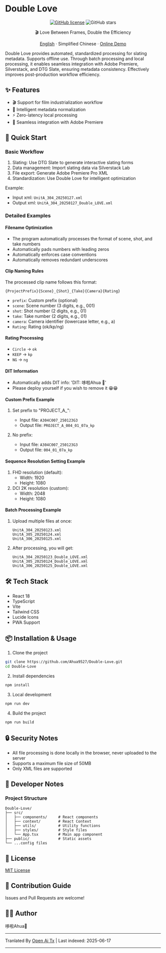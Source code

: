 # Double Love

<div align="center">

[![GitHub license](https://img.shields.io/github/license/Ahua9527/Double-Love)](https://github.com/Ahua9527/Double-Love/blob/main/LICENSE)
![GitHub stars](https://img.shields.io/github/stars/Ahua9527/Double-Love)

🎬 Love Between Frames, Double the Efficiency

[//]: # (Easter egg hidden in the code)
<!Double Love: Let every shot hide the frame rate I never spoke of -->

[English](./README.en.md) · Simplified Chinese · [Online Demo](https://double-love.ahua.space)

</div>

Double Love provides automated, standardized processing for slating metadata. Supports offline use. Through batch processing and local processing, it enables seamless integration with Adobe Premiere, Silverstack, and DTG Slate, ensuring metadata consistency. Effectively improves post-production workflow efficiency.

## ✨ Features

- 🎬 Support for film industrialization workflow
- 📝 Intelligent metadata normalization
- ⚡ Zero-latency local processing
- 🧩 Seamless integration with Adobe Premiere

## 🚀 Quick Start

### Basic Workflow

1. Slating: Use DTG Slate to generate interactive slating forms
2. Data management: Import slating data via Silverstack Lab
3. File export: Generate Adobe Premiere Pro XML
4. Standardization: Use Double Love for intelligent optimization

Example:
- Input xml: `UnitA_304_20250127.xml`
- Output xml: `UnitA_304_20250127_Double_LOVE.xml`

### Detailed Examples

#### Filename Optimization
- The program automatically processes the format of scene, shot, and take numbers
- Automatically pads numbers with leading zeros
- Automatically enforces case conventions
- Automatically removes redundant underscores

#### Clip Naming Rules

The processed clip name follows this format:
```
{ProjectPrefix}{Scene}_{Shot}_{Take}{Camera}{Rating}
```

- `prefix`: Custom prefix (optional)
- `scene`: Scene number (3 digits, e.g., 001)
- `shot`: Shot number (2 digits, e.g., 01)
- `take`: Take number (2 digits, e.g., 01)
- `camera`: Camera identifier (lowercase letter, e.g., a)
- `Rating`: Rating (ok/kp/ng)

#### Rating Processing
- `Circle` → `ok`
- `KEEP` → `kp`
- `NG` → `ng`

#### DIT Information
- Automatically adds DIT info: 'DIT: 哆啦Ahua 🌱'
- Please deploy yourself if you wish to remove it 😁😁

#### Custom Prefix Example

1. Set prefix to "PROJECT_A_":
   - Input file: `A304C007_250123G3`
   - Output file: `PROJECT_A_004_01_07a_kp`

2. No prefix:
   - Input file: `A304C007_250123G3`
   - Output file: `004_01_07a_kp`

#### Sequence Resolution Setting Example

1. FHD resolution (default):
   - Width: 1920
   - Height: 1080   
2. DCI 2K resolution (custom):
   - Width: 2048
   - Height: 1080   

#### Batch Processing Example

1. Upload multiple files at once:
   ```
   UnitA_304_20250123.xml
   UnitA_305_20250124.xml
   UnitA_306_20250125.xml
   ```

2. After processing, you will get:
   ```
   UnitA_304_20250123_Double_LOVE.xml
   UnitA_305_20250124_Double_LOVE.xml
   UnitA_306_20250125_Double_LOVE.xml
   ```

## 🛠️ Tech Stack

- React 18
- TypeScript
- Vite
- Tailwind CSS
- Lucide Icons
- PWA Support

## 📦 Installation & Usage

1. Clone the project

```bash
git clone https://github.com/Ahua9527/Double-Love.git
cd Double-Love
```

2. Install dependencies

```bash
npm install
```

3. Local development

```bash
npm run dev
```

4. Build the project

```bash
npm run build
```

## 🔒 Security Notes

- All file processing is done locally in the browser, never uploaded to the server
- Supports a maximum file size of 50MB
- Only XML files are supported

## 🌈 Developer Notes

### Project Structure

```
Double-Love/
├── src/
│   ├── components/     # React components
│   ├── context/        # React Context
│   ├── utils/          # Utility functions
│   ├── styles/         # Style files
│   └── App.tsx         # Main app component
├── public/             # Static assets
└── ...config files
```

## 📃 License

[MIT License](LICENSE)

## 🤝 Contribution Guide

Issues and Pull Requests are welcome!

## 👨‍💻 Author

哆啦Ahua🌱

---

Tranlated By [Open Ai Tx](https://github.com/OpenAiTx/OpenAiTx) | Last indexed: 2025-06-17

---